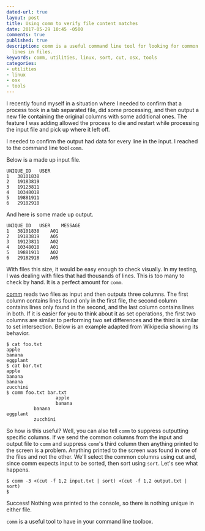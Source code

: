 ```yaml
---
dated-url: true
layout: post
title: Using comm to verify file content matches
date: 2017-05-29 10:45 -0500
comments: true
published: true
description: comm is a useful command line tool for looking for common and unique
  lines in files.
keywords: comm, utilities, linux, sort, cut, osx, tools
categories:
- utilities
- linux
- osx
- tools
---
```


I recently found myself in a situation where I needed to confirm that a process took in a tab separated file, did some processing, and then output a new file containing the original columns with some additional ones.
The feature I was adding allowed the process to die and restart while processing the input file and pick up where it left off.

I needed to confirm the output had data for every line in the input.
I reached to the command line tool `comm`.

Below is a made up input file.

```
UNIQUE_ID	USER
1	38101838
2	19183819
3	19123811
4	10348018
5	19881911
6	29182918
```

And here is some made up output.

```
UNIQUE_ID	USER	MESSAGE
1	38101838	A01
2	19183819	A05
3	19123811	A02
4	10348018	A01
5	19881911	A02
6	29182918	A05
```

With files this size, it would be easy enough to check visually.
In my testing, I was dealing with files that had thousands of lines.
This is too many to check by hand.
It is a perfect amount for `comm`.

[comm](https://en.wikipedia.org/wiki/Comm) reads two files as input and then outputs three columns.
The first column contains lines found only in the first file, the second column contains lines only found in the second, and the last column contains lines in both.
If it is easier for you to think about it as set operations, the first two columns are similar to performing two set differences and the third is similar to set intersection.
Below is an example adapted from Wikipedia showing its behavior. 


```
$ cat foo.txt
apple
banana
eggplant
$ cat bar.txt
apple
banana
banana
zucchini
$ comm foo.txt bar.txt
                  apple
                  banana
          banana
eggplant
          zucchini
```

So how is this useful?
Well, you can also tell `comm` to suppress outputting specific columns.  If we send the common columns from the input and output file to `comm` and suppress `comm`'s third column then anything printed to the screen is a problem.
Anything printed to the screen was found in one of the files and not the other.
We'll select the common columns using cut and, since comm expects input to be sorted, then sort using `sort`.
Let's see what happens.

```
$ comm -3 <(cut -f 1,2 input.txt | sort) <(cut -f 1,2 output.txt | sort)
$
```

Success!
Nothing was printed to the console, so there is nothing unique in either file.

`comm` is a useful tool to have in your command line toolbox.